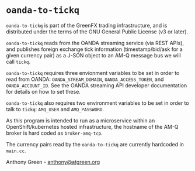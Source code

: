 `oanda-to-tickq`
===============

`oanda-to-tickq` is part of the GreenFX trading infrastructure, and is
distributed under the terms of the GNU General Public License (v3 or
later).

`oanda-to-tickq` reads from the OANDA streaming service (via REST
APIs), and publishes foreign exchange tick information
(timestamp/bid/ask for a given currency pair) as a J-SON object to an
AM-Q message bus we will call `tickq`.

`oanda-to-tickq` requires three envionment variables to be set in order
to read from OANDA: `OANDA_STREAM_DOMAIN`, `OANDA_ACCESS_TOKEN`, and
`OANDA_ACCOUNT_ID`.  See the OANDA streaming API developer
documentation for details on how to set these.

`oanda-to-tickq` also requires two environment variables to be set in
order to talk to `tickq`: `AMQ_USER` and `AMQ_PASSWORD`.

As this program is intended to run as a microservice within an
OpenShift/kubernetes hosted infrastructure, the hostname of the AM-Q
broker is hard coded as `broker-amq-tcp`.

The currency pairs read by the `oanda-to-tickq` are currently
hardcoded in `main.cc`.

Anthony Green - anthony@atgreen.org





